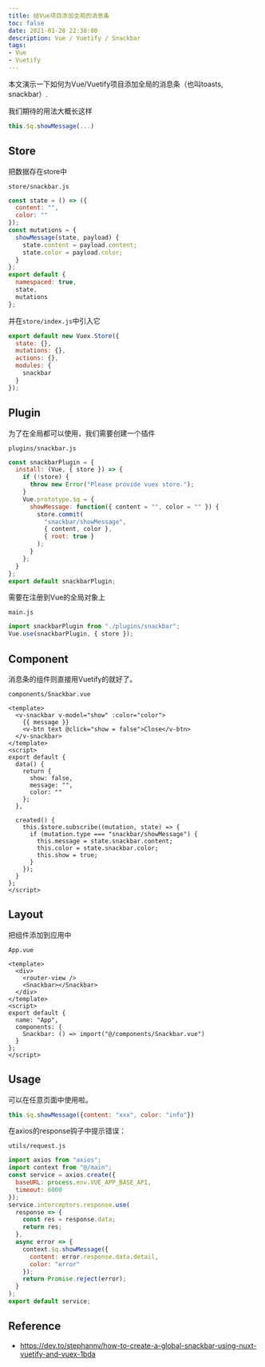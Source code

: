```yaml
---
title: 给Vue项目添加全局的消息条
toc: false
date: 2021-01-28 22:38:00
description: Vue / Vuetify / Snackbar
tags:
- Vue
- Vuetify
---
```


本文演示一下如何为Vue/Vuetify项目添加全局的消息条（也叫toasts, snackbar）.

我们期待的用法大概长这样

```js
this.$q.showMessage(...)
```

## Store

把数据存在store中

`store/snackbar.js`

```js
const state = () => ({
  content: "",
  color: ""
});
const mutations = {
  showMessage(state, payload) {
    state.content = payload.content;
    state.color = payload.color;
  }
};
export default {
  namespaced: true,
  state,
  mutations
};
```

并在`store/index.js`中引入它

```js
export default new Vuex.Store({
  state: {},
  mutations: {},
  actions: {},
  modules: {
    snackbar
  }
});
```

## Plugin

为了在全局都可以使用，我们需要创建一个插件

`plugins/snackbar.js`

```js
const snackbarPlugin = {
  install: (Vue, { store }) => {
    if (!store) {
      throw new Error("Please provide vuex store.");
    }
    Vue.prototype.$q = {
      showMessage: function({ content = "", color = "" }) {
        store.commit(
          "snackbar/showMessage",
          { content, color },
          { root: true }
        );
      }
    };
  }
};
export default snackbarPlugin;
```

需要在注册到Vue的全局对象上

`main.js`

```js
import snackbarPlugin from "./plugins/snackbar";
Vue.use(snackbarPlugin, { store });
```

## Component

消息条的组件则直接用Vuetify的就好了。

`components/Snackbar.vue`

```vue
<template>
  <v-snackbar v-model="show" :color="color">
    {{ message }}
    <v-btn text @click="show = false">Close</v-btn>
  </v-snackbar>
</template>
<script>
export default {
  data() {
    return {
      show: false,
      message: "",
      color: ""
    };
  },

  created() {
    this.$store.subscribe((mutation, state) => {
      if (mutation.type === "snackbar/showMessage") {
        this.message = state.snackbar.content;
        this.color = state.snackbar.color;
        this.show = true;
      }
    });
  }
};
</script>
```

## Layout

把组件添加到应用中

`App.vue`

```vue
<template>
  <div>
    <router-view />
    <Snackbar></Snackbar>
  </div>
</template>
<script>
export default {
  name: "App",
  components: {
    Snackbar: () => import("@/components/Snackbar.vue")
  }
};
</script>
```

## Usage

可以在任意页面中使用啦。

```js
this.$q.showMessage({content: "xxx", color: "info"})
```

在axios的response钩子中提示错误：

`utils/request.js`

```js
import axios from "axios";
import context from "@/main";
const service = axios.create({
  baseURL: process.env.VUE_APP_BASE_API,
  timeout: 6000
});
service.interceptors.response.use(
  response => {
    const res = response.data;
    return res;
  },
  async error => {
    context.$q.showMessage({
      content: error.response.data.detail,
      color: "error"
    });
    return Promise.reject(error);
  }
);
export default service;
```

## Reference

- https://dev.to/stephannv/how-to-create-a-global-snackbar-using-nuxt-vuetify-and-vuex-1bda

